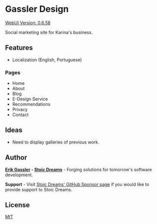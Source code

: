 # Gassler Design

[WebUI Version: 0.6.58](https://github.com/StoicDreams/RustWebUI)

Social marketing site for Karina's business.

## Features

- Localization (English, Portuguese)

### Pages

- Home
- About
- Blog
- E-Design Service
- Recommendations
- Privacy
- Contact

## Ideas

- Need to display galleries of previous work.

## Author

**[Erik Gassler](https://www.erikgassler.com) - [Stoic Dreams](https://www.stoicdreams.com)** - Forging solutions for tomorrow's software development.

**Support** - Visit [Stoic Dreams' GitHub Sponsor page](https://github.com/sponsors/StoicDreams) if you would like to provide support to Stoic Dreams.

## License

[MIT](LICENSE)
